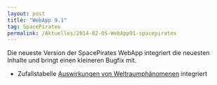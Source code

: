 ```yaml
---
layout: post
title: "WebApp 9.1"
tag: SpacePirates
permalink: /Aktuelles/2014-02-05-WebApp91-spacepirates
---
```


Die neueste Version der SpacePirates WebApp integriert die neuesten Inhalte und bringt einen kleineren Bugfix mit.

- Zufallstabelle [Auswirkungen von Weltraumphänomenen](https://spacepirates.jcgames.de/Zufallstabellen/Auswirkungen_von_Weltraumphänomenen) integriert
